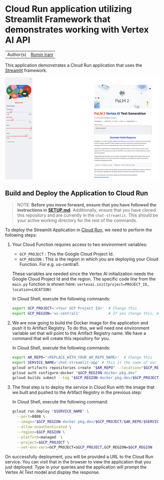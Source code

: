 # Cloud Run application utilizing Streamlit Framework that demonstrates working with Vertex AI API

|           |                                              |
| --------- | -------------------------------------------- |
| Author(s) | [Romin Irani](https://github.com/rominirani) |

This application demonstrates a Cloud Run application that uses the [Streamlit](https://streamlit.io/) framework.

![Streamlit Chat App Screen](../assets/streamlitapp-screen.png "Streamlit Chat App")

## Build and Deploy the Application to Cloud Run

> NOTE: **Before you move forward, ensure that you have followed the instructions in [SETUP.md](../SETUP.md).**
> Additionally, ensure that you have cloned this repository and are currently in the `chat-streamlit`. This should be your active working directory for the rest of the commands.

To deploy the Streamlit Application in [Cloud Run](https://cloud.google.com/run/docs/quickstarts/deploy-container), we need to perform the following steps:

1. Your Cloud Function requires access to two environment variables:

   - `GCP_PROJECT` : This the Google Cloud Project Id.
   - `GCP_REGION` : This is the region in which you are deploying your Cloud Function. For e.g. us-central1.

   These variables are needed since the Vertex AI initialization needs the Google Cloud Project Id and the region. The specific code line from the `main.py`
   function is shown here:
   `vertexai.init(project=PROJECT_ID, location=LOCATION)`

   In Cloud Shell, execute the following commands:

   ```bash
   export GCP_PROJECT='<Your GCP Project Id>'  # Change this
   export GCP_REGION='us-central1'             # If you change this, make sure region is supported by Model Garden. When in doubt, keep this.
   ```

2. We are now going to build the Docker image for the application and push it to Artifact Registry. To do this, we will need one environment variable set that will point to the Artifact Registry name. We have a command that will create this repository for you.

   In Cloud Shell, execute the following commands:

   ```bash
   export AR_REPO='<REPLACE_WITH_YOUR_AR_REPO_NAME>'  # Change this
   export SERVICE_NAME='chat-streamlit-app' # This is the name of our Application and Cloud Run service. Change it if you'd like.
   gcloud artifacts repositories create "$AR_REPO" --location="$GCP_REGION" --repository-format=Docker
   gcloud auth configure-docker "$GCP_REGION-docker.pkg.dev"
   gcloud builds submit --tag "$GCP_REGION-docker.pkg.dev/$GCP_PROJECT/$AR_REPO/$SERVICE_NAME"
   ```

3. The final step is to deploy the service in Cloud Run with the image that we built and pushed to the Artifact Registry in the previous step:

   In Cloud Shell, execute the following command:

   ```bash
   gcloud run deploy "$SERVICE_NAME" \
     --port=8080 \
     --image="$GCP_REGION-docker.pkg.dev/$GCP_PROJECT/$AR_REPO/$SERVICE_NAME" \
     --allow-unauthenticated \
     --region=$GCP_REGION \
     --platform=managed  \
     --project=$GCP_PROJECT \
     --set-env-vars=GCP_PROJECT=$GCP_PROJECT,GCP_REGION=$GCP_REGION
   ```

On successfully deployment, you will be provided a URL to the Cloud Run service. You can visit that in the browser to view the application that you just deployed. Type in your queries and the application will prompt the Vertex AI Text model and display the response.
